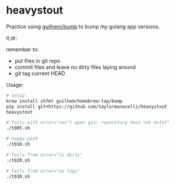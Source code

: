 # heavystout
Practice using [guilhem/bump](https://github.com/guilhem/bump?tab=readme-ov-file#bump) to bump my golang app versions.

tl;dr:

remember to:
- put files in git repo
- commit files and leave no dirty files laying around
- git tag current HEAD

Usage:

```bash
# setup
brew install shfmt guilhem/homebrew-tap/bump
pip install git+https://github.com/taylormonacelli/heavystout
heavystout

# fails with error="can't open git: repository does not exist"
./t005.sh

# happy path
./t010.sh

# fails from error="is dirty"
./t020.sh

# fails from error="no tags"
./t030.sh
```
